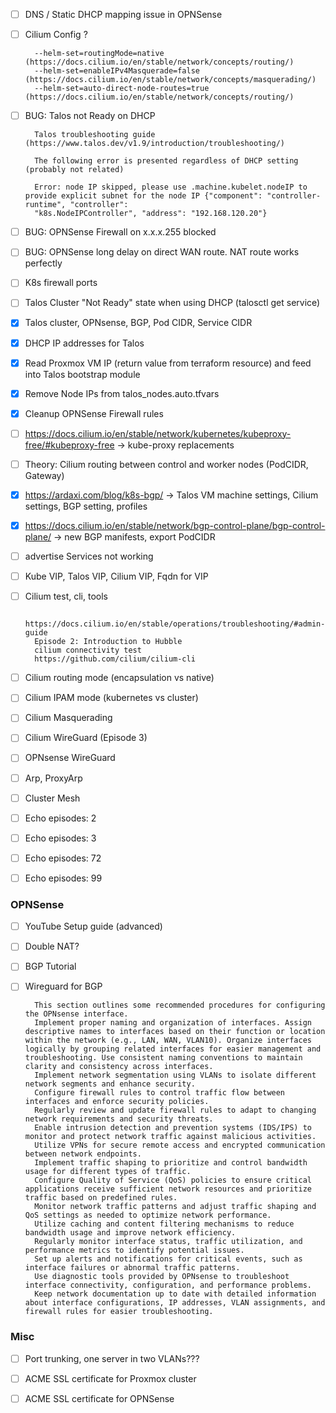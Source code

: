- [ ] DNS / Static DHCP mapping issue in OPNSense
- [ ] Cilium Config ?

        --helm-set=routingMode=native  (https://docs.cilium.io/en/stable/network/concepts/routing/)
        --helm-set=enableIPv4Masquerade=false  (https://docs.cilium.io/en/stable/network/concepts/masquerading/)
        --helm-set=auto-direct-node-routes=true  (https://docs.cilium.io/en/stable/network/concepts/routing/)

- [ ] BUG: Talos not Ready on DHCP

        Talos troubleshooting guide (https://www.talos.dev/v1.9/introduction/troubleshooting/)
    
        The following error is presented regardless of DHCP setting (probably not related)

        Error: node IP skipped, please use .machine.kubelet.nodeIP to provide explicit subnet for the node IP {"component": "controller-runtime", "controller":
        "k8s.NodeIPController", "address": "192.168.120.20"}

- [ ] BUG: OPNSense Firewall on x.x.x.255 blocked
- [ ] BUG: OPNSense long delay on direct WAN route. NAT route works perfectly

- [ ] K8s firewall ports
- [ ] Talos Cluster "Not Ready" state when using DHCP (talosctl get service)
- [x] Talos cluster, OPNsense, BGP, Pod CIDR, Service CIDR
- [x] DHCP IP addresses for Talos 
- [x] Read Proxmox VM IP (return value from terraform resource) and feed into Talos bootstrap module
- [x] Remove Node IPs from talos_nodes.auto.tfvars
- [x] Cleanup OPNSense Firewall rules
- [ ] https://docs.cilium.io/en/stable/network/kubernetes/kubeproxy-free/#kubeproxy-free -> kube-proxy replacements
- [ ] Theory: Cilium routing between control and worker nodes (PodCIDR, Gateway)
- [x] https://ardaxi.com/blog/k8s-bgp/ -> Talos VM machine settings, Cilium settings, BGP setting, profiles 
- [x] https://docs.cilium.io/en/stable/network/bgp-control-plane/bgp-control-plane/ -> new BGP manifests, export PodCIDR
- [ ] advertise Services not working

- [ ] Kube VIP, Talos VIP, Cilium VIP, Fqdn for VIP 

- [ ] Cilium test, cli, tools 

        https://docs.cilium.io/en/stable/operations/troubleshooting/#admin-guide
        Episode 2: Introduction to Hubble
        cilium connectivity test
        https://github.com/cilium/cilium-cli
- [ ] Cilium routing mode (encapsulation vs native)
- [ ] Cilium IPAM mode (kubernetes vs cluster)
- [ ] Cilium Masquerading

- [ ] Cilium WireGuard (Episode 3)
- [ ] OPNsense WireGuard 
- [ ] Arp, ProxyArp
- [ ] Cluster Mesh

- [ ] Echo episodes: 2
- [ ] Echo episodes: 3
- [ ] Echo episodes: 72 
- [ ] Echo episodes: 99

### OPNSense

- [ ] YouTube Setup guide (advanced)
- [ ] Double NAT? 
- [ ] BGP Tutorial
- [ ] Wireguard for BGP

        This section outlines some recommended procedures for configuring the OPNsense interface.
        Implement proper naming and organization of interfaces. Assign descriptive names to interfaces based on their function or location within the network (e.g., LAN, WAN, VLAN10). Organize interfaces logically by grouping related interfaces for easier management and troubleshooting. Use consistent naming conventions to maintain clarity and consistency across interfaces.
        Implement network segmentation using VLANs to isolate different network segments and enhance security.
        Configure firewall rules to control traffic flow between interfaces and enforce security policies.
        Regularly review and update firewall rules to adapt to changing network requirements and security threats.
        Enable intrusion detection and prevention systems (IDS/IPS) to monitor and protect network traffic against malicious activities.
        Utilize VPNs for secure remote access and encrypted communication between network endpoints.
        Implement traffic shaping to prioritize and control bandwidth usage for different types of traffic.
        Configure Quality of Service (QoS) policies to ensure critical applications receive sufficient network resources and prioritize traffic based on predefined rules.
        Monitor network traffic patterns and adjust traffic shaping and QoS settings as needed to optimize network performance.
        Utilize caching and content filtering mechanisms to reduce bandwidth usage and improve network efficiency.
        Regularly monitor interface status, traffic utilization, and performance metrics to identify potential issues.
        Set up alerts and notifications for critical events, such as interface failures or abnormal traffic patterns.
        Use diagnostic tools provided by OPNsense to troubleshoot interface connectivity, configuration, and performance problems.
        Keep network documentation up to date with detailed information about interface configurations, IP addresses, VLAN assignments, and firewall rules for easier troubleshooting.


### Misc

- [ ] Port trunking, one server in two VLANs??? 
- [ ] ACME SSL certificate for Proxmox cluster
- [ ] ACME SSL certificate for OPNSense




